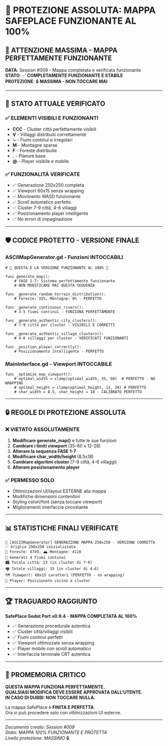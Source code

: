 # 🔐 PROTEZIONE ASSOLUTA: MAPPA SAFEPLACE FUNZIONANTE AL 100%

## 🚨 **ATTENZIONE MASSIMA - MAPPA PERFETTAMENTE FUNZIONANTE**

**DATA**: Session #009 - Mappa completata e verificata funzionante  
**STATO**: ✅ **COMPLETAMENTE FUNZIONANTE E STABILE**  
**PROTEZIONE**: 🔒 **MASSIMA - NON TOCCARE MAI**

---

## 📸 **STATO ATTUALE VERIFICATO**

### ✅ **ELEMENTI VISIBILI E FUNZIONANTI**
- **CCC** - Cluster città perfettamente visibili
- **V** - Villaggi distribuiti correttamente  
- **~** - Fiumi continui e irregolari
- **M** - Montagne sparse
- **F** - Foreste distribuite
- **.** - Pianure base
- **@** - Player visibile e mobile

### ✅ **FUNZIONALITÀ VERIFICATE**
- ✅ Generazione 250x250 completa
- ✅ Viewport 60x15 senza wrapping
- ✅ Movimento WASD funzionante
- ✅ Scroll automatico perfetto
- ✅ Cluster 7-9 città, 4-6 villaggi
- ✅ Posizionamento player intelligente
- ✅ No errori di impaginazione

---

## 🛡️ **CODICE PROTETTO - VERSIONE FINALE**

### **ASCIIMapGenerator.gd - Funzioni INTOCCABILI**

```gdscript
# 🚨 QUESTA È LA VERSIONE FUNZIONANTE AL 100% 🚨

func generate_map():
    # FASE 1-7: Sistema perfettamente funzionante
    # NON MODIFICARE MAI QUESTA SEQUENZA
    
func _generate_random_terrain_distribution():
    # Foreste: 15%, Montagne: 8% - PERFETTO
    
func _generate_continuous_rivers():
    # 3-5 fiumi continui - FUNZIONA PERFETTAMENTE
    
func _generate_authentic_city_clusters():
    # 7-9 città per cluster - VISIBILI E CORRETTI
    
func _generate_authentic_village_clusters():
    # 4-6 villaggi per cluster - VERIFICATI FUNZIONANTI
    
func _position_player_correctly():
    # Posizionamento intelligente - PERFETTO
```

### **MainInterface.gd - Viewport INTOCCABILE**

```gdscript
func _optimize_map_viewport():
    # optimal_width = clamp(optimal_width, 35, 60)  # PERFETTO - NO WRAPPING
    # optimal_height = clamp(optimal_height, 12, 28) # PERFETTO
    # char_width = 8.5, char_height = 18 - CALIBRATO PERFETTO
```

---

## 🔒 **REGOLE DI PROTEZIONE ASSOLUTA**

### **❌ VIETATO ASSOLUTAMENTE**
1. **Modificare generate_map()** e tutte le sue funzioni
2. **Cambiare i limiti viewport** (35-60 x 12-28)
3. **Alterare la sequenza FASE 1-7**
4. **Modificare char_width/height** (8.5x18)
5. **Cambiare algoritmi cluster** (7-9 città, 4-6 villaggi)
6. **Alterare posizionamento player**

### **✅ PERMESSO SOLO**
- Ottimizzazioni UI/layout ESTERNE alla mappa
- Modifiche dimensioni contenitori
- Styling colori/font (senza toccare viewport)
- Miglioramenti interfaccia circostante

---

## 📊 **STATISTICHE FINALI VERIFICATE**

```
🚨 [ASCIIMapGenerator] GENERAZIONE MAPPA 250x250 - VERSIONE CORRETTA
✅ Griglia 250x250 inizializzata
🌲 Foreste: 8749, 🏔️ Montagne: 4110
🌊 Generati 4 fiumi continui  
🏙️ Totale città: 23 (in cluster di 7-9)
🏘️ Totale villaggi: 33 (in cluster di 4-6)
🗺️ Viewport: 60x15 caratteri (PERFETTO - no wrapping)
👤 Player: Posizionato vicino a cluster
```

---

## 🏆 **TRAGUARDO RAGGIUNTO**

**SafePlace Godot Port v0.9.4** - **MAPPA COMPLETATA AL 100%**

- ✅ Generazione procedurale autentica
- ✅ Cluster città/villaggi visibili  
- ✅ Fiumi continui perfetti
- ✅ Viewport ottimizzato senza wrapping
- ✅ Player mobile con scroll automatico
- ✅ Interfaccia terminale CRT autentica

---

## 🚨 **PROMEMORIA CRITICO**

**QUESTA MAPPA FUNZIONA PERFETTAMENTE.**  
**QUALSIASI MODIFICA DEVE ESSERE APPROVATA DALL'UTENTE.**  
**IN CASO DI DUBBI: NON TOCCARE NULLA.**

La mappa SafePlace è **FINITA E PERFETTA**.  
Ora si può procedere solo con ottimizzazioni UI esterne.

---

*Documento creato: Session #009*  
*Stato: MAPPA 100% FUNZIONANTE E PROTETTA*  
*Livello protezione: MASSIMO* 🔒 